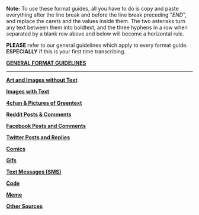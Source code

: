**Note:** To use these format guides, all you have to do is copy and paste everything after the line break and before the line break preceding "*END*", and replace the carets and the values inside them. The two asterisks turn any text between them into boldtext, and the three hyphens in a row when separated by a blank row above and below will become a horizontal rule. 

**PLEASE** refer to our general guidelines which apply to every format guide. **ESPECIALLY** if this is your first time transcribing.

[**GENERAL FORMAT GUIDELINES**](https://www.reddit.com/r/TranscribersOfReddit/wiki/guidelines)

---

[**Art and Images without Text**](https://www.reddit.com/r/TranscribersOfReddit/wiki/formats/images/no_text)

[**Images with Text**](https://www.reddit.com/r/TranscribersOfReddit/wiki/formats/images/text)

[**4chan & Pictures of Greentext**](https://www.reddit.com/r/TranscribersOfReddit/wiki/formats/images/greentext)

[**Reddit Posts & Comments**](https://www.reddit.com/r/TranscribersOfReddit/wiki/formats/images/reddit)

[**Facebook Posts and Comments**](https://www.reddit.com/r/TranscribersOfReddit/wiki/formats/images/facebook)

[**Twitter Posts and Replies**](https://www.reddit.com/r/TranscribersOfReddit/wiki/formats/images/twitter)

[**Comics**](https://www.reddit.com/r/TranscribersOfReddit/wiki/formats/images/comics)

[**Gifs**](https://www.reddit.com/r/TranscribersOfReddit/wiki/formats/images/gifs)

[**Text Messages (SMS)**](https://www.reddit.com/r/TranscribersOfReddit/wiki/formats/images/textmessages)

[**Code**](https://www.reddit.com/r/TranscribersOfReddit/wiki/formats/images/code)

[**Meme**](https://www.reddit.com/r/TranscribersOfReddit/wiki/formats/images/meme)

[**Other Sources**](https://www.reddit.com/r/TranscribersOfReddit/wiki/formats/images/other)
